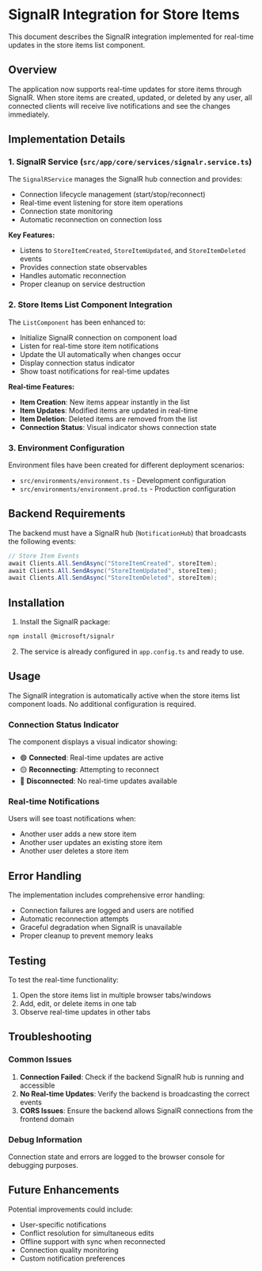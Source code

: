 # SignalR Integration for Store Items

This document describes the SignalR integration implemented for real-time updates in the store items list component.

## Overview

The application now supports real-time updates for store items through SignalR. When store items are created, updated, or deleted by any user, all connected clients will receive live notifications and see the changes immediately.

## Implementation Details

### 1. SignalR Service (`src/app/core/services/signalr.service.ts`)

The `SignalRService` manages the SignalR hub connection and provides:
- Connection lifecycle management (start/stop/reconnect)
- Real-time event listening for store item operations
- Connection state monitoring
- Automatic reconnection on connection loss

**Key Features:**
- Listens to `StoreItemCreated`, `StoreItemUpdated`, and `StoreItemDeleted` events
- Provides connection state observables
- Handles automatic reconnection
- Proper cleanup on service destruction

### 2. Store Items List Component Integration

The `ListComponent` has been enhanced to:
- Initialize SignalR connection on component load
- Listen for real-time store item notifications
- Update the UI automatically when changes occur
- Display connection status indicator
- Show toast notifications for real-time updates

**Real-time Features:**
- **Item Creation**: New items appear instantly in the list
- **Item Updates**: Modified items are updated in real-time
- **Item Deletion**: Deleted items are removed from the list
- **Connection Status**: Visual indicator shows connection state

### 3. Environment Configuration

Environment files have been created for different deployment scenarios:
- `src/environments/environment.ts` - Development configuration
- `src/environments/environment.prod.ts` - Production configuration

## Backend Requirements

The backend must have a SignalR hub (`NotificationHub`) that broadcasts the following events:

```csharp
// Store Item Events
await Clients.All.SendAsync("StoreItemCreated", storeItem);
await Clients.All.SendAsync("StoreItemUpdated", storeItem);
await Clients.All.SendAsync("StoreItemDeleted", storeItem);
```

## Installation

1. Install the SignalR package:
```bash
npm install @microsoft/signalr
```

2. The service is already configured in `app.config.ts` and ready to use.

## Usage

The SignalR integration is automatically active when the store items list component loads. No additional configuration is required.

### Connection Status Indicator

The component displays a visual indicator showing:
- 🟢 **Connected**: Real-time updates are active
- 🟡 **Reconnecting**: Attempting to reconnect
- 🔴 **Disconnected**: No real-time updates available

### Real-time Notifications

Users will see toast notifications when:
- Another user adds a new store item
- Another user updates an existing store item
- Another user deletes a store item

## Error Handling

The implementation includes comprehensive error handling:
- Connection failures are logged and users are notified
- Automatic reconnection attempts
- Graceful degradation when SignalR is unavailable
- Proper cleanup to prevent memory leaks

## Testing

To test the real-time functionality:
1. Open the store items list in multiple browser tabs/windows
2. Add, edit, or delete items in one tab
3. Observe real-time updates in other tabs

## Troubleshooting

### Common Issues

1. **Connection Failed**: Check if the backend SignalR hub is running and accessible
2. **No Real-time Updates**: Verify the backend is broadcasting the correct events
3. **CORS Issues**: Ensure the backend allows SignalR connections from the frontend domain

### Debug Information

Connection state and errors are logged to the browser console for debugging purposes.

## Future Enhancements

Potential improvements could include:
- User-specific notifications
- Conflict resolution for simultaneous edits
- Offline support with sync when reconnected
- Connection quality monitoring
- Custom notification preferences

